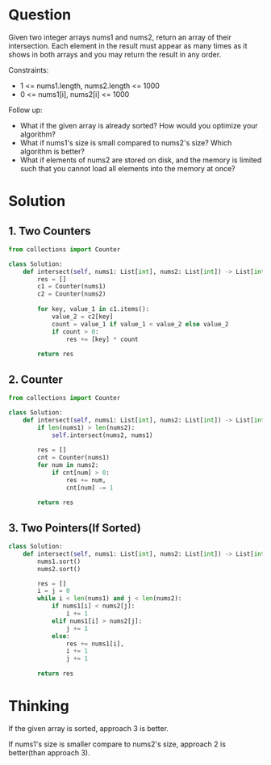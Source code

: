 # Question
Given two integer arrays nums1 and nums2, return an array of their intersection. Each element in the result must appear as many times as it shows in both arrays and you may return the result in any order.

Constraints:

* 1 <= nums1.length, nums2.length <= 1000
* 0 <= nums1[i], nums2[i] <= 1000

Follow up:

* What if the given array is already sorted? How would you optimize your algorithm?
* What if nums1's size is small compared to nums2's size? Which algorithm is better?
* What if elements of nums2 are stored on disk, and the memory is limited such that you cannot load all elements into the memory at once?

# Solution
## 1. Two Counters
```python
from collections import Counter

class Solution:
    def intersect(self, nums1: List[int], nums2: List[int]) -> List[int]:
        res = []
        c1 = Counter(nums1)
        c2 = Counter(nums2)
        
        for key, value_1 in c1.items():
            value_2 = c2[key]
            count = value_1 if value_1 < value_2 else value_2
            if count > 0:
                res += [key] * count
        
        return res
```
## 2. Counter
```python
from collections import Counter

class Solution:
    def intersect(self, nums1: List[int], nums2: List[int]) -> List[int]:
        if len(nums1) > len(nums2):
            self.intersect(nums2, nums1)
        
        res = []
        cnt = Counter(nums1)
        for num in nums2:
            if cnt[num] > 0:
                res += num,
                cnt[num] -= 1
        
        return res
```
## 3. Two Pointers(If Sorted)
```python
class Solution:
    def intersect(self, nums1: List[int], nums2: List[int]) -> List[int]:
        nums1.sort()
        nums2.sort()

        res = []
        i = j = 0
        while i < len(nums1) and j < len(nums2):
            if nums1[i] < nums2[j]:
                i += 1
            elif nums1[i] > nums2[j]:
                j += 1
            else:
                res += nums1[i],
                i += 1
                j += 1
        
        return res
```
# Thinking
If the given array is sorted, approach 3 is better.

If nums1's size is smaller compare to nums2's size, approach 2 is better(than approach 3).
